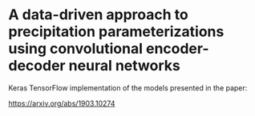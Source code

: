 # A data-driven approach to precipitation parameterizations using convolutional encoder-decoder neural networks

Keras TensorFlow implementation of the models presented in the paper:

https://arxiv.org/abs/1903.10274
